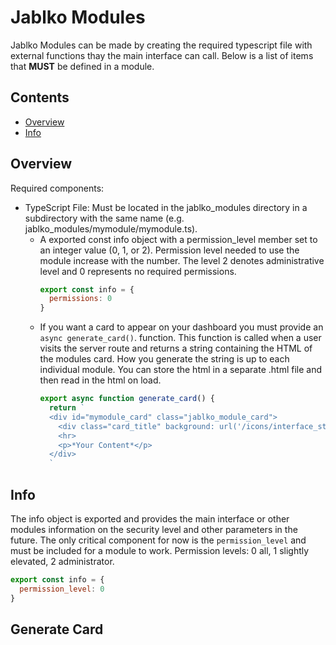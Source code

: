 # Jablko Modules

Jablko Modules can be made by creating the required typescript file with external functions thay the main interface can call. Below is a list of items that **MUST** be defined in a module.

## Contents

- [Overview](#overview)
- [Info](#info)

## Overview

Required components:
- TypeScript File: Must be located in the jablko_modules directory in a subdirectory with the same name (e.g. jablko_modules/mymodule/mymodule.ts).
  - A exported const info object with a permission_level member set to an integer value (0, 1, or 2). Permission level needed to use the module increase with the number. The level 2 denotes administrative level and 0 represents no required permissions.
    ```Javascript
    export const info = {
      permissions: 0
    }
    ```
  - If you want a card to appear on your dashboard you must provide an `async generate_card()`. function. This function is called when a user visits the server route and returns a string containing the HTML of the modules card. How you generate the string is up to each individual module. You can store the html in a separate .html file and then read in the html on load.
    ```Javascript
    export async function generate_card() {
      return `
      <div id="mymodule_card" class="jablko_module_card">
        <div class="card_title" background: url('/icons/interface_status_icon.svg') right; background-size: contain; background-repeat: no-repeat;">MyModule</div>
        <hr>
        <p>*Your Content*</p>
      </div>
      `
    ```
## Info

The info object is exported and provides the main interface or other modules information on the security level and other parameters in the future. The only critical component for now is the `permission_level` and must be included for a module to work. Permission levels: 0 all, 1 slightly elevated, 2 administrator.
```Javascript
export const info = {
  permission_level: 0
}
```

## Generate Card
